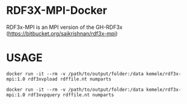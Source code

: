 # RDF3X-MPI-Docker

RDF3x-MPI is an MPI version of the GH-RDF3x (https://bitbucket.org/saikrishnan/rdf3x-mpi)

# USAGE

``docker run -it --rm -v /path/to/output/folder:/data kemele/rdf3x-mpi:1.0 rdf3xvpload rdffile.nt numparts``

``docker run -it --rm -v /path/to/output/folder:/data kemele/rdf3x-mpi:1.0 rdf3xvpquery rdffile.nt numparts``
